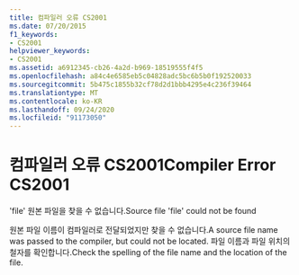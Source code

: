 ```yaml
---
title: 컴파일러 오류 CS2001
ms.date: 07/20/2015
f1_keywords:
- CS2001
helpviewer_keywords:
- CS2001
ms.assetid: a6912345-cb26-4a2d-b969-18519555f4f5
ms.openlocfilehash: a84c4e6585eb5c04828adc5bc6b5b0f192520033
ms.sourcegitcommit: 5b475c1855b32cf78d2d1bbb4295e4c236f39464
ms.translationtype: MT
ms.contentlocale: ko-KR
ms.lasthandoff: 09/24/2020
ms.locfileid: "91173050"
---
```

# <a name="compiler-error-cs2001"></a><span data-ttu-id="9aa50-102">컴파일러 오류 CS2001</span><span class="sxs-lookup"><span data-stu-id="9aa50-102">Compiler Error CS2001</span></span>

<span data-ttu-id="9aa50-103">'file' 원본 파일을 찾을 수 없습니다.</span><span class="sxs-lookup"><span data-stu-id="9aa50-103">Source file 'file' could not be found</span></span>  
  
 <span data-ttu-id="9aa50-104">원본 파일 이름이 컴파일러로 전달되었지만 찾을 수 없습니다.</span><span class="sxs-lookup"><span data-stu-id="9aa50-104">A source file name was passed to the compiler, but could not be located.</span></span> <span data-ttu-id="9aa50-105">파일 이름과 파일 위치의 철자를 확인합니다.</span><span class="sxs-lookup"><span data-stu-id="9aa50-105">Check the spelling of the file name and the location of the file.</span></span>
